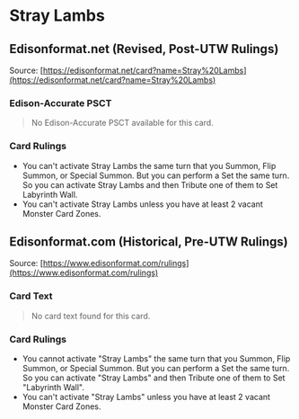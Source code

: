 # Stray Lambs

## Edisonformat.net (Revised, Post-UTW Rulings)

Source: [https://edisonformat.net/card?name=Stray%20Lambs](https://edisonformat.net/card?name=Stray%20Lambs)

### Edison-Accurate PSCT

> No Edison-Accurate PSCT available for this card.

### Card Rulings

*   You can't activate Stray Lambs the same turn that you Summon, Flip Summon, or Special Summon. But you can perform a Set the same turn. So you can activate Stray Lambs and then Tribute one of them to Set Labyrinth Wall.
*   You can't activate Stray Lambs unless you have at least 2 vacant Monster Card Zones.


## Edisonformat.com (Historical, Pre-UTW Rulings)

Source: [https://www.edisonformat.com/rulings](https://www.edisonformat.com/rulings)

### Card Text

> No card text found for this card.

### Card Rulings

*   You cannot activate "Stray Lambs" the same turn that you Summon, Flip Summon, or Special Summon. But you can perform a Set the same turn. So you can activate "Stray Lambs" and then Tribute one of them to Set "Labyrinth Wall".
*   You can't activate "Stray Lambs" unless you have at least 2 vacant Monster Card Zones.


